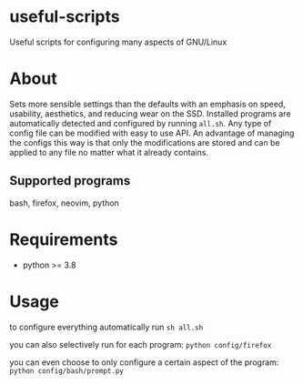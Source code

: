 # useful-scripts

Useful scripts for configuring many aspects of GNU/Linux

# About

Sets more sensible settings than the defaults with an emphasis on speed, usability, aesthetics, and reducing wear on the SSD.
Installed programs are automatically detected and configured by running `all.sh`.
Any type of config file can be modified with easy to use API.
An advantage of managing the configs this way is that only the modifications are stored and can be applied to any file no matter what it already contains.

## Supported programs

bash, firefox, neovim, python

# Requirements

- python >= 3.8

# Usage

to configure everything automatically run `sh all.sh`

you can also selectively run for each program: `python config/firefox`

you can even choose to only configure a certain aspect of the program: `python config/bash/prompt.py`
